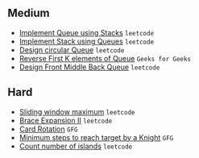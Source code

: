 ## Medium

- [Implement Queue using Stacks](https://leetcode.com/problems/implement-queue-using-stacks/) `leetcode`
- [Implement Stack using Queues](https://leetcode.com/problems/implement-stack-using-queues/) `leetcode`
- [Design circular Queue](https://leetcode.com/problems/design-circular-queue/) `leetcode`
- [Reverse First K elements of Queue](https://practice.geeksforgeeks.org/problems/reverse-first-k-elements-of-queue/) `Geeks for Geeks`
- [Design Front Middle Back Queue](https://leetcode.com/problems/design-front-middle-back-queue/) `leetcode`


## Hard
- [Sliding window maximum](https://leetcode.com/problems/sliding-window-maximum/) `leetcode`
- [Brace Expansion II](https://leetcode.com/problems/brace-expansion-ii/) `leetcode`
- [Card Rotation](https://practice.geeksforgeeks.org/problems/card-rotation5834/1/) `GFG`
- [Minimum steps to reach target by a Knight](https://www.geeksforgeeks.org/minimum-steps-reach-target-knight/) `GFG`
- [Count number of islands](https://leetcode.com/problems/number-of-islands/) `leetcode`
